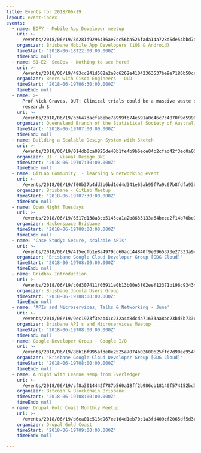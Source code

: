```yaml
---
title: Events for 2018/06/19
layout: event-index
events:
  - name: EOFY - Mobile App Developer meetup
    uri: >-
      /events/2018/06/19/3d281d9296436ae7cc56ba526fada14a728d5de54bbd7d6adbcaee73e31803bc
    organizer: Brisbane Mobile App Developers (iOS & Android)
    timeStart: '2018-06-18T22:00:00.000Z'
    timeEnd: null
  - name: S1-E2- SecOps - Nothing to see here!
    uri: >-
      /events/2018/06/19/493cc241d502a2a8c6262e41042363537be9e7186b50ca0780456522dcbf3b31
    organizer: Beers with Cisco Engineers - QLD
    timeStart: '2018-06-19T06:30:00.000Z'
    timeEnd: null
  - name: >-
      Prof Nick Graves, QUT: Clinical trials could be a massive waste of
      research $
    uri: >-
      /events/2018/06/19/b3647dacfabebe7a999f674e691a0c46c7c4070f9d59960b6a0621e846115469
    organizer: Queensland Branch of the Statistical Society of Australia
    timeStart: '2018-06-19T07:00:00.000Z'
    timeEnd: null
  - name: Building a Scalable Design System with Sketch
    uri: >-
      /events/2018/06/19/014db0ca0826de40b1fe4b9b6ece04b2cfad42f3ec0a00b0f8fabb168cd8af3f
    organizer: UI + Visual Design BNE
    timeStart: '2018-06-19T07:30:00.000Z'
    timeEnd: null
  - name: GitLab Community  - learning & networking event
    uri: >-
      /events/2018/06/19/f00b37b4dd3b6bd1dd4d341e65ab95f7a9c67b8fdfa93b8b86613e479d63995f
    organizer: Brisbane - GitLab Meetup
    timeStart: '2018-06-19T07:30:00.000Z'
    timeEnd: null
  - name: Open Night Tuesdays
    uri: >-
      /events/2018/06/19/6517d138a8cb5145ca1a2b8633133a64bece2f14b70be7e6f25db2bbaf8adf70
    organizer: Hackerspace Brisbane
    timeStart: '2018-06-19T08:00:00.000Z'
    timeEnd: null
  - name: 'Case Study: Secure, scalable APIs'
    uri: >-
      /events/2018/06/19/415ecfb1e8a4979cc60acc44840f9e0965373e27333a94d29d1091a913b6b95f
    organizer: 'Brisbane Google Cloud Developer Group [GDG Cloud]'
    timeStart: '2018-06-19T08:00:00.000Z'
    timeEnd: null
  - name: Gridbox Introduction
    uri: >-
      /events/2018/06/19/c0d307411f03911e0b13b00e3f02eef12371b196c934345ae9357a5d9a23c709
    organizer: Brisbane Joomla Users Group
    timeStart: '2018-06-19T08:00:00.000Z'
    timeEnd: null
  - name: 'APIs and Microservices, Talks & Networking - June'
    uri: >-
      /events/2018/06/19/9ec1973f3eab41c232a4d8dcda71633aa8bc23bd5b733c4adb3a165c96b7e218
    organizer: Brisbane API's and Microservices Meetup
    timeStart: '2018-06-19T08:00:00.000Z'
    timeEnd: null
  - name: Google Developer Group - Google I/O
    uri: >-
      /events/2018/06/19/8bb1bf995afde0e2525a7074b02600625ffc7d90ee954f483b57c630b456ca11
    organizer: 'Brisbane Google Cloud Developer Group [GDG Cloud]'
    timeStart: '2018-06-19T08:00:00.000Z'
    timeEnd: null
  - name: A night with Leanne Kemp from Everledger
    uri: >-
      /events/2018/06/19/cf8a3014442f787b560a18ff2b986cb18140f574152bd3ed8e31385652d7c05e
    organizer: Bitcoin & Blockchain Brisbane
    timeStart: '2018-06-19T08:00:00.000Z'
    timeEnd: null
  - name: Drupal Gold Coast Monthly Meetup
    uri: >-
      /events/2018/06/19/b6ea01c513d967ee164d1eb70c1a3fd409cf2065df5d3c08dd3cd48315ccb9f4
    organizer: Drupal Gold Coast
    timeStart: '2018-06-19T09:00:00.000Z'
    timeEnd: null

---
```

